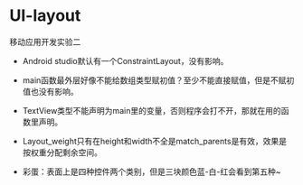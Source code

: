 # UI-layout
移动应用开发实验二

- Android studio默认有一个ConstraintLayout，没有影响。

- main函数最外层好像不能给数组类型赋初值？至少不能直接赋值，但是不赋初值也没有影响。

- TextView类型不能声明为main里的变量，否则程序会打不开，那就在用的函数里声明。

- Layout_weight只有在height和width不全是match_parents是有效，效果是按权重分配剩余空间。
- 彩蛋：表面上是四种控件两个类别，但是三块颜色蓝-白-红会看到第五种~
